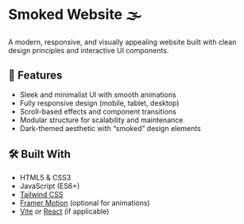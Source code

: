 # Smoked Website 🌫️

A modern, responsive, and visually appealing website built with clean design principles and interactive UI components.

## 🚀 Features

- Sleek and minimalist UI with smooth animations
- Fully responsive design (mobile, tablet, desktop)
- Scroll-based effects and component transitions
- Modular structure for scalability and maintenance
- Dark-themed aesthetic with “smoked” design elements

## 🛠️ Built With

- HTML5 & CSS3
- JavaScript (ES6+)
- [Tailwind CSS](https://tailwindcss.com/)
- [Framer Motion](https://www.framer.com/motion/) (optional for animations)
- [Vite](https://vitejs.dev/) or [React](https://reactjs.org/) (if applicable)



